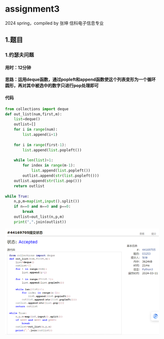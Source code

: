 #      assignment3
2024 spring，compiled by 张坤 信科电子信息专业
## 1.题目
### 1.约瑟夫问题
#### 用时：12分钟
#### 思路：运用deque函数，通过popleft和append函数使这个列表变形为一个循环圆形，再对其中被选中的数字只进行pop处理即可
#### 代码
```py
from collections import deque
def out_list(num,first,m):
    list=deque()
    outlist=[]
    for i in range(num):
        list.append(i+1)
    
    for i in range(first-1):
        list.append(list.popleft())
    
    while len(list)>1:
        for index in range(m-1):
            list.append(list.popleft())
        outlist.append(str(list.popleft()))
    outlist.append(str(list.pop()))
    return outlist

while True:
    n,p,m=map(int,input().split())
    if n==0 and m==0 and p==0:
        break
    outlist=out_list(n,p,m)
    print(",".join(outlist))
```
![alt text](image.png)